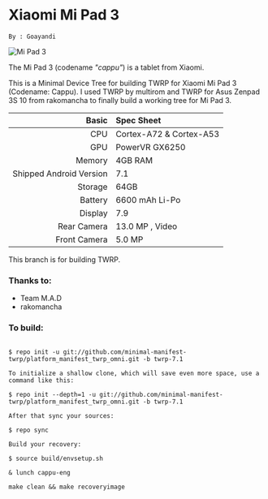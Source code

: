 Xiaomi Mi Pad 3
===============
```
By : Goayandi
```
![Mi Pad 3](https://img1.banggood.com/thumb/view/oaupload/banggood/images/B0/D2/0de444d6-e7f6-4479-b180-865b12778e67.jpeg)

The Mi Pad 3 (codename _"cappu"_) is a tablet from Xiaomi.

This is a Minimal Device Tree for building TWRP for Xiaomi Mi Pad 3 (Codename: Cappu). I used TWRP by multirom and TWRP for Asus Zenpad 3S 10 from rakomancha to finally build a working tree for Mi Pad 3.

Basic        | Spec Sheet
------------:|:------------------------
CPU          | Cortex-A72 & Cortex-A53 | Hexa-Core | MT8176
GPU          | PowerVR GX6250
Memory       | 4GB RAM
Shipped Android Version | 7.1
Storage      | 64GB
Battery      | 6600 mAh Li-Po
Display      | 7.9
Rear Camera  | 13.0 MP , Video
Front Camera | 5.0 MP


This branch is for building TWRP.

### Thanks to:
 * Team M.A.D
 * rakomancha

### To build: 
```

$ repo init -u git://github.com/minimal-manifest-twrp/platform_manifest_twrp_omni.git -b twrp-7.1

To initialize a shallow clone, which will save even more space, use a command like this:

$ repo init --depth=1 -u git://github.com/minimal-manifest-twrp/platform_manifest_twrp_omni.git -b twrp-7.1

After that sync your sources:

$ repo sync

Build your recovery:

$ source build/envsetup.sh

& lunch cappu-eng

make clean && make recoveryimage
```
